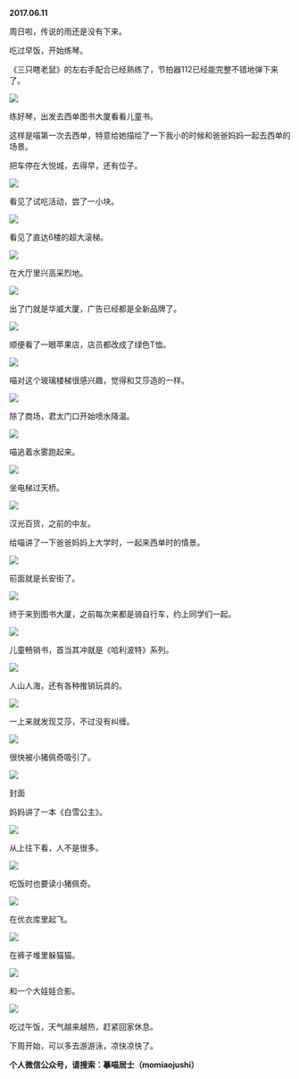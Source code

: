 
          
            
**2017.06.11**

周日啦，传说的雨还是没有下来。

吃过早饭，开始练琴。

《三只瞎老鼠》的左右手配合已经熟练了，节拍器112已经能完整不错地弹下来了。




![](//upload-images.jianshu.io/upload_images/51001-7ef2c91882d383be.jpg)




练好琴，出发去西单图书大厦看看儿童书。

这样是喵第一次去西单，特意给她描绘了一下我小的时候和爸爸妈妈一起去西单的场景。

把车停在大悦城，去得早，还有位子。




![](//upload-images.jianshu.io/upload_images/51001-f5fe76ac5fdf8fc8.jpg)




看见了试吃活动，尝了一小块。




![](//upload-images.jianshu.io/upload_images/51001-8a011c0ca3bfe417.jpg)




看见了直达6楼的超大滚梯。




![](//upload-images.jianshu.io/upload_images/51001-4381038ac7f36962.jpg)




在大厅里兴高采烈地。




![](//upload-images.jianshu.io/upload_images/51001-affe2b5af42aaf72.jpg)




出了门就是华威大厦，广告已经都是全新品牌了。




![](//upload-images.jianshu.io/upload_images/51001-8915bcbf876057fc.jpg)




顺便看了一眼苹果店，店员都改成了绿色T恤。




![](//upload-images.jianshu.io/upload_images/51001-991a841a3265c80e.jpg)




喵对这个玻璃楼梯很感兴趣，觉得和艾莎造的一样。




![](//upload-images.jianshu.io/upload_images/51001-abe6ed69de89b067.jpg)




除了商场，君太门口开始喷水降温。




![](//upload-images.jianshu.io/upload_images/51001-15560b66b751f1cc.jpg)




喵追着水雾跑起来。




![](//upload-images.jianshu.io/upload_images/51001-8f379ec4ea6aedec.jpg)




坐电梯过天桥。




![](//upload-images.jianshu.io/upload_images/51001-6f55a83559ac5dfe.jpg)




汉光百货，之前的中友。

给喵讲了一下爸爸妈妈上大学时，一起来西单时的情景。




![](//upload-images.jianshu.io/upload_images/51001-f5b7ae74f812594e.jpg)




前面就是长安街了。




![](//upload-images.jianshu.io/upload_images/51001-07cf626d6196da2e.jpg)




终于来到图书大厦，之前每次来都是骑自行车，约上同学们一起。




![](//upload-images.jianshu.io/upload_images/51001-78a45fc5139ed56f.jpg)




儿童畅销书，首当其冲就是《哈利波特》系列。




![](//upload-images.jianshu.io/upload_images/51001-b01e19556b0e87e4.jpg)




人山人海，还有各种推销玩具的。




![](//upload-images.jianshu.io/upload_images/51001-08f5278d850b3a93.jpg)




一上来就发现艾莎，不过没有纠缠。




![](//upload-images.jianshu.io/upload_images/51001-3b17b36927be6f4e.jpg)




很快被小猪佩奇吸引了。




![](//upload-images.jianshu.io/upload_images/51001-0797723dfa540511.jpg)

封面


妈妈讲了一本《白雪公主》。




![](//upload-images.jianshu.io/upload_images/51001-fdd0507ccdb65d2c.jpg)




从上往下看，人不是很多。




![](//upload-images.jianshu.io/upload_images/51001-c570494f8d62c01e.jpg)




吃饭时也要读小猪佩奇。




![](//upload-images.jianshu.io/upload_images/51001-c3c7774a633c8537.jpg)




在优衣库里起飞。




![](//upload-images.jianshu.io/upload_images/51001-d9ff46be28319d0b.jpg)




在裤子堆里躲猫猫。




![](//upload-images.jianshu.io/upload_images/51001-ddfb8686bafdd296.jpg)




和一个大娃娃合影。




![](//upload-images.jianshu.io/upload_images/51001-12dc98a6f0b29ca1.jpg)




吃过午饭，天气越来越热，赶紧回家休息。

下周开始，可以多去游游泳，凉快凉快了。


**个人微信公众号，请搜索：摹喵居士（momiaojushi）**

          
        